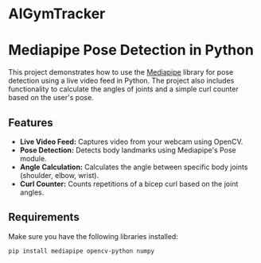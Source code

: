 # AIGymTracker
# Mediapipe Pose Detection in Python

This project demonstrates how to use the [Mediapipe](https://mediapipe.dev/) library for pose detection using a live video feed in Python. The project also includes functionality to calculate the angles of joints and a simple curl counter based on the user's pose.

## Features
- **Live Video Feed:** Captures video from your webcam using OpenCV.
- **Pose Detection:** Detects body landmarks using Mediapipe's Pose module.
- **Angle Calculation:** Calculates the angle between specific body joints (shoulder, elbow, wrist).
- **Curl Counter:** Counts repetitions of a bicep curl based on the joint angles.

## Requirements

Make sure you have the following libraries installed:

```bash
pip install mediapipe opencv-python numpy
